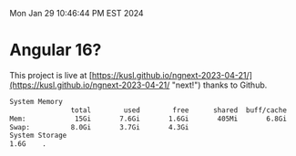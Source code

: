 Mon Jan 29 10:46:44 PM EST 2024

# Angular 16?


This project is live at [https://kusl.github.io/ngnext-2023-04-21/](https://kusl.github.io/ngnext-2023-04-21/ "next!") thanks to Github.

```bash
System Memory
               total        used        free      shared  buff/cache   available
Mem:            15Gi       7.6Gi       1.6Gi       405Mi       6.8Gi       7.7Gi
Swap:          8.0Gi       3.7Gi       4.3Gi
System Storage
1.6G	.
```
